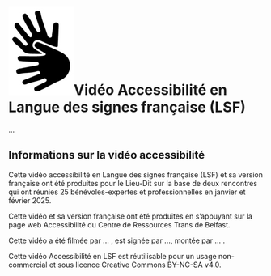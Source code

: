 # <span class="middle img-3rem">![](assets/lsf.png)</span>Vidéo Accessibilité en Langue des signes française (LSF)

...


## Informations sur la vidéo accessibilité

Cette vidéo accessibilité en Langue des signes française (LSF) et sa version française ont été produites pour le Lieu-Dit sur la base de deux rencontres qui ont réunies 25 bénévoles-expertes et professionnelles en janvier et février 2025.

Cette vidéo et sa version française ont été produites en s’appuyant sur la page web Accessibilité du Centre de Ressources Trans de Belfast.

Cette vidéo a été filmée par ... , est signée par ..., montée par ... .

Cette vidéo Accessibilité en LSF est réutilisable pour un usage non-commercial et sous licence Creative Commons BY-NC-SA v4.0.


